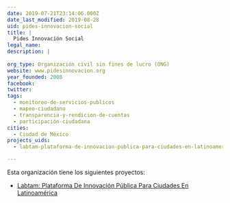 ```yaml
---
date: 2019-07-21T23:14:06.000Z
date_last_modified: 2019-08-28
uid: pides-innovacion-social
title: |
  Pides Innovación Social
legal_name: 
description: |
  
org_type: Organización civil sin fines de lucro (ONG)
website: www.pidesinnovacion.org
year_founded: 2008
facebook: 
twitter: 
tags:
  - monitoreo-de-servicios-publicos
  - mapeo-ciudadano
  - transparencia-y-rendicion-de-cuentas
  - participación-ciudadana
cities: 
  - Ciudad de México
projects_uids:
  - labtam-plataforma-de-innovacion-publica-para-ciudades-en-latinoamerica

---
```


Esta organización tiene los siguientes proyectos:

- [Labtam: Plataforma De Innovación Pública Para Ciudades En Latinoamérica](/proyectos/labtam-plataforma-de-innovacion-publica-para-ciudades-en-latinoamerica)
